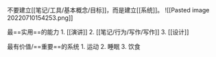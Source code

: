 不要建立[[笔记/工具/基本概念/目标]]，而是建立[[系统]]。
![[Pasted image 20220710154253.png]]

最==实用==的能力
	1. [[演讲]]
	2. [[笔记/行为/写作/写作]]
	3. [[设计]]

最有价值/==重要==的系统
	1. 运动
	2. 睡眠
	3. 饮食


